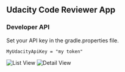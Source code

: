 ## Udacity Code Reviewer App

### Developer API

Set your API key in the gradle.properties file.

`MyUdacityApiKey = "my token"`

![List View](http://throw.rocks/android-projects/code-reviewer-app/list-view-2016-08-20.png)
![Detail View](http://throw.rocks/android-projects/code-reviewer-app/detail-view-2016-08-20.png)

